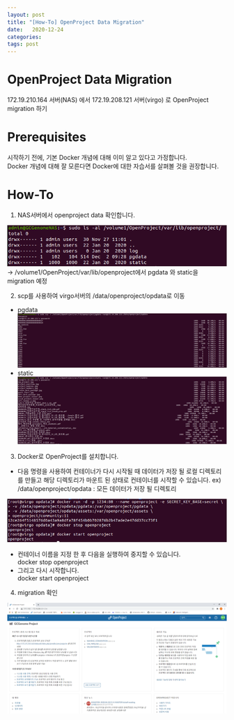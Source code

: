 ```yaml
---
layout: post
title: "[How-To] OpenProject Data Migration"
date:   2020-12-24
categories:
tags: post 
---
```


# OpenProject Data Migration
172.19.210.164 서버(NAS) 에서 172.19.208.121 서버(virgo) 로 OpenProject migration 하기

# Prerequisites
시작하기 전에, 기본 Docker 개념에 대해 이미 알고 있다고 가정합니다.   
Docker 개념에 대해 잘 모른다면 Docker에 대한 자습서를 살펴볼 것을 권장합니다.

# How-To
1. NAS서버에서 openproject data 확인합니다.

![img1](/assets/img/2020-12-24-OpenProject-how-to-data-migration-img1.png)  
→ /volume1/OpenProject/var/lib/openproject에서 pgdata 와 static을 migration 예정


2. scp를 사용하여 virgo서버의 /data/openproject/opdata로 이동
- pgdata
![img2](/assets/img/2020-12-24-OpenProject-how-to-data-migration-img2.png)   
- static
![img3](/assets/img/2020-12-24-OpenProject-how-to-data-migration-img3.png)



3. Docker로 OpenProject를 설치합니다.
- 다음 명령을 사용하여 컨테이너가 다시 시작될 때 데이터가 저장 될 로컬 디렉토리를 만들고 해당 디렉토리가 마운트 된 상태로 컨테이너를 시작할 수 있습니다.
ex) /data/openproject/opdata : 모든 데이터가 저장 될 디렉토리

![img5](/assets/img/2020-12-24-OpenProject-how-to-data-migration-img5.png)
- 컨테이너 이름을 지정 한 후 다음을 실행하여 중지할 수 있습니다.  
docker stop openproject
- 그리고 다시 시작합니다.  
docker start openproject



4. migration 확인

![img6](/assets/img/2020-12-24-OpenProject-how-to-data-migration-img6.png)

